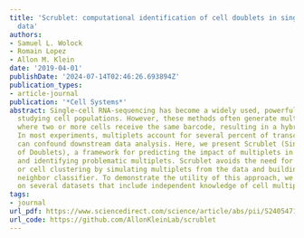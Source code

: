 ```yaml
---
title: 'Scrublet: computational identification of cell doublets in single-cell transcriptomic
  data'
authors:
- Samuel L. Wolock
- Romain Lopez
- Allon M. Klein
date: '2019-04-01'
publishDate: '2024-07-14T02:46:26.693894Z'
publication_types:
- article-journal
publication: '*Cell Systems*'
abstract: Single-cell RNA-sequencing has become a widely used, powerful approach for
  studying cell populations. However, these methods often generate multiplet artifacts,
  where two or more cells receive the same barcode, resulting in a hybrid transcriptome.
  In most experiments, multiplets account for several percent of transcriptomes and
  can confound downstream data analysis. Here, we present Scrublet (Single-Cell Remover
  of Doublets), a framework for predicting the impact of multiplets in a given analysis
  and identifying problematic multiplets. Scrublet avoids the need for expert knowledge
  or cell clustering by simulating multiplets from the data and building a nearest
  neighbor classifier. To demonstrate the utility of this approach, we test Scrublet
  on several datasets that include independent knowledge of cell multiplets.
tags:
- journal
url_pdf: https://www.sciencedirect.com/science/article/abs/pii/S2405471218304745
url_code: https://github.com/AllonKleinLab/scrublet
---
```

